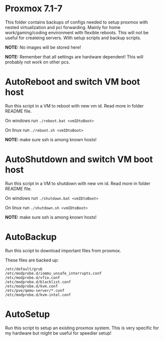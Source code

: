 # Proxmox 7.1-7

This folder contains backups of configs needed to setup proxmox with nested virtualization and pci forwarding.
Mainly for home work/gaming/coding environment with flexible reboots. This will not be useful for createing servers.
With setup scripts and backup scripts.

**NOTE:** No images will be stored here!

**NOTE:** Remember that all settings are hardware dependent! This will probably not work on other pcs.

# AutoReboot and switch VM boot host
Run this script in a VM to reboot with new vm id. Read more in folder README file.

On windows run 
`./reboot.bat <vmIDtoBoot>`

On linux run 
`./reboot.sh <vmIDtoBoot>`

**NOTE:** make sure ssh is among known hosts!

# AutoShutdown and switch VM boot host
Run this script in a VM to shutdown with new vm id. Read more in folder README file.

On windows run `./shutdown.bat <vmIDtoBoot>`

On linux run `./shutdown.sh <vmIDtoBoot>`

**NOTE:** make sure ssh is among known hosts!

# AutoBackup
Run this script to download important files from proxmox. 

These files are backed up:
```
/etc/default/grub
/etc/modprobe.d/iommu_unsafe_interrupts.conf
/etc/modprobe.d/vfio.conf
/etc/modprobe.d/blacklist.conf 
/etc/modprobe.d/kvm.conf
/etc/pve/qemu-server/*.conf
/etc/modprobe.d/kvm-intel.conf
```


# AutoSetup
Run this script to setup an existing proxmox system. 
This is very specific for my hardware but might be useful for speedier setup!

